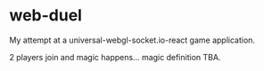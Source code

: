 # web-duel

My attempt at a universal-webgl-socket.io-react game application.

2 players join and magic happens... magic definition TBA.
